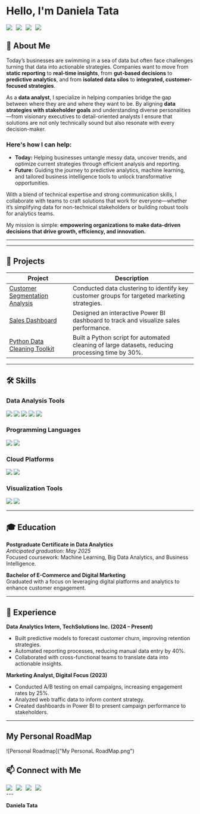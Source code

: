 # Hello, I'm Daniela Tata  
<div style="display: flex; gap: 10px; flex-wrap: wrap;">
    <a href="https://www.linkedin.com/in/daniela-tata-87409b312?utm_source=share&utm_campaign=share_via&utm_content=profile&utm_medium=ios_app">
        <img src="https://img.shields.io/badge/-LinkedIn-0072b1?&style=for-the-badge&logo=linkedin&logoColor=white" />
    </a>
    <a href="mailto:tatadaniela6@gmail.com">
        <img src="https://img.shields.io/badge/-Email-D14836?&style=for-the-badge&logo=gmail&logoColor=white" />
    </a>
    <a href="tel:+14373836878">
        <img src="https://img.shields.io/badge/-Phone-25D366?&style=for-the-badge&logo=whatsapp&logoColor=white" />
    </a>
    <a href="https://www.instagram.com/daniela_tata">
        <img src="https://img.shields.io/badge/-Instagram-E4405F?&style=for-the-badge&logo=instagram&logoColor=white" />
    </a>
</div>

## 🚀 About Me  
Today’s businesses are swimming in a sea of data but often face challenges turning that data into actionable strategies. Companies want to move from **static reporting** to **real-time insights**, from **gut-based decisions** to **predictive analytics**, and from **isolated data silos** to **integrated, customer-focused strategies**.  

As a **data analyst**, I specialize in helping companies bridge the gap between where they are and where they want to be. By aligning **data strategies with stakeholder goals** and understanding diverse personalities—from visionary executives to detail-oriented analysts I ensure that solutions are not only technically sound but also resonate with every decision-maker.  

### Here's how I can help:  
- **Today:** Helping businesses untangle messy data, uncover trends, and optimize current strategies through efficient analysis and reporting.  
- **Future:** Guiding the journey to predictive analytics, machine learning, and tailored business intelligence tools to unlock transformative opportunities.  

With a blend of technical expertise and strong communication skills, I collaborate with teams to craft solutions that work for everyone—whether it’s simplifying data for non-technical stakeholders or building robust tools for analytics teams.  

My mission is simple: **empowering organizations to make data-driven decisions that drive growth, efficiency, and innovation.**  


---

---

## 🔬 Projects  

| Project                                         | Description         |  
|-------------------------------------------------|----------------------|  
| [Customer Segmentation Analysis](https://github.com/your-github-username/customer-segmentation) | Conducted data clustering to identify key customer groups for targeted marketing strategies. |  
| [Sales Dashboard](https://github.com/your-github-username/sales-dashboard) | Designed an interactive Power BI dashboard to track and visualize sales performance. |  
| [Python Data Cleaning Toolkit](https://github.com/your-github-username/data-cleaning-toolkit) | Built a Python script for automated cleaning of large datasets, reducing processing time by 30%. |  

---

## 🛠️ Skills  

### Data Analysis Tools  
<div>  
    <img src="https://img.shields.io/badge/-Python-3776AB?&style=for-the-badge&logo=python&logoColor=white" />  
    <img src="https://img.shields.io/badge/-SQL-336791?&style=for-the-badge&logo=postgresql&logoColor=white" />  
    <img src="https://img.shields.io/badge/-Excel-217346?&style=for-the-badge&logo=microsoft-excel&logoColor=white" />  
    <img src="https://img.shields.io/badge/-PowerBI-F2C811?&style=for-the-badge&logo=power-bi&logoColor=black" />  
    <img src="https://img.shields.io/badge/-Tableau-E97627?&style=for-the-badge&logo=tableau&logoColor=white" />  
</div>  

### Programming Languages  
<div>  
    <img src="https://img.shields.io/badge/-R-276DC3?&style=for-the-badge&logo=r&logoColor=white" />  
    <img src="https://img.shields.io/badge/-BASH-4EAA25?&style=for-the-badge&logo=gnu-bash&logoColor=white" />  
</div>  

### Cloud Platforms  
<div>  
    <img src="https://img.shields.io/badge/-AWS-232F3E?&style=for-the-badge&logo=amazon-aws&logoColor=white" />  
    <img src="https://img.shields.io/badge/-Azure-0078D4?&style=for-the-badge&logo=microsoft-azure&logoColor=white" />  
</div>  

### Visualization Tools  
<div>  
    <img src="https://img.shields.io/badge/-Matplotlib-3776AB?&style=for-the-badge&logo=python&logoColor=white" />  
    <img src="https://img.shields.io/badge/-Seaborn-2E4A62?&style=for-the-badge&logo=python&logoColor=white" />  
</div>  

---

## 🎓 Education  

**Postgraduate Certificate in Data Analytics**  
*Anticipated graduation: May 2025*  
Focused coursework: Machine Learning, Big Data Analytics, and Business Intelligence.  

**Bachelor of E-Commerce and Digital Marketing**  
Graduated with a focus on leveraging digital platforms and analytics to enhance customer engagement.  

---

## 💼 Experience  

**Data Analytics Intern, TechSolutions Inc. (2024 – Present)**  
- Built predictive models to forecast customer churn, improving retention strategies.  
- Automated reporting processes, reducing manual data entry by 40%.  
- Collaborated with cross-functional teams to translate data into actionable insights.  

**Marketing Analyst, Digital Focus (2023)**  
- Conducted A/B testing on email campaigns, increasing engagement rates by 25%.  
- Analyzed web traffic data to inform content strategy.  
- Created dashboards in Power BI to present campaign performance to stakeholders.  

---
## My Personal RoadMap
![Personal Roadmap]("My PersonaL RoadMap.png")


## 📫 Connect with Me  

<div style="display: flex; gap: 10px; flex-wrap: wrap;">
    <a href="https://www.linkedin.com/in/daniela-tata-87409b312?utm_source=share&utm_campaign=share_via&utm_content=profile&utm_medium=ios_app">
        <img src="https://img.shields.io/badge/-LinkedIn-0072b1?&style=for-the-badge&logo=linkedin&logoColor=white" />
    </a>
    <a href="mailto:tatadaniela6@gmail.com">
        <img src="https://img.shields.io/badge/-Email-D14836?&style=for-the-badge&logo=gmail&logoColor=white" />
    </a>
    <a href="tel:+14373836878">
        <img src="https://img.shields.io/badge/-Phone-25D366?&style=for-the-badge&logo=whatsapp&logoColor=white" />
    </a>
    <a href="https://www.instagram.com/daniela_tata">
        <img src="https://img.shields.io/badge/-Instagram-E4405F?&style=for-the-badge&logo=instagram&logoColor=white" />
    </a>
</div>
---

**Daniela Tata**  
